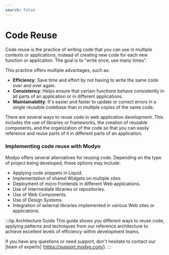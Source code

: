 ```yaml
---
search: false
---
```


# Code Reuse

Code reuse is the practice of writing code that you can use in multiple contexts or applications, instead of creating new code for each new function or application. The goal is to “write once, use many times”.

This practice offers multiple advantages, such as:

- **Efficiency**: Save time and effort by not having to write the same code over and over again.
- **Consistency**: Helps ensure that certain functions behave consistently in all parts of an application or in different applications.
- **Maintainability**: It's easier and faster to update or correct errors in a single reusable codebase than in multiple copies of the same code.

There are several ways to reuse code in web application development. This includes the use of libraries or frameworks, the creation of reusable components, and the organization of the code so that you can easily reference and reuse parts of it in different parts of an application.


### Implementing code reuse with Modyo

Modyo offers several alternatives for reusing code. Depending on the type of project being developed, these options may include:

- Applying code snippets in Liquid.
- Implementation of shared Widgets on multiple sites.
- Deployment of micro frontends in different Web applications.
- Use of intermediate libraries or repositories.
- Use of Web Components.
- Use of Design Systems.
- Integration of external libraries implemented in various Web sites or applications.

:::tip Architecture Guide
This guide shows you different ways to reuse code, applying patterns and techniques from our reference architecture to achieve excellent levels of efficiency within development teams.

If you have any questions or need support, don't hesitate to contact our [team of experts] (https://support.modyo.com/).
:::